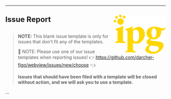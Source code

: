 # <hr /> <sup>Issue Report</sup> <img align="right" alt="IPG" src="./img/logo.svg" width="164" valign="middle" />


> **NOTE:** This blank issue template is only for issues that don't fit any of the templates.
>
> 🛑 NOTE: Please use one of our issue templates when reporting issues! 
> 👉 https://github.com/darcher-figo/webview/issues/new/choose 👈
>
> **Issues that should have been filed with a template will be closed without action, and we will ask you to use a template.**

...